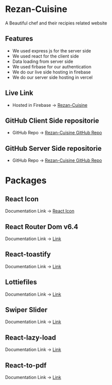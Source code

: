 # Rezan-Cuisine

A Beautiful chef and their recipies related website

## Features

- We used express js for the server side
- We used react for the client side
- Data loading from server side
- We used firbase for our authentication
- We do our live side hosting in firebase
- We do our server side hosting in vercel

## Live Link

- Hosted in Firebase -> [Rezan-Cuisine](https://rezancuisine.web.app/)

## GitHub Client Side repositorie

- GitHub Repo -> [Rezan-Cuisine GitHub Repo](https://github.com/Re-zan/RezanCuisine-Client-side)

## GitHub Server Side repositorie

- GitHub Repo -> [Rezan-Cuisine GitHub Repo](https://github.com/Re-zan/Re-zanCuisine-sever-side)

# Packages

## React Icon

Documentation Link -> [React Icon](https://react-icons.github.io/react-icons/)

## React Router Dom v6.4

Documentation Link -> [Link](https://reactrouter.com/en/main/start/overview)

## React-toastify

Documentation Link -> [Link](https://www.npmjs.com/package/react-toastify)

## Lottiefiles

Documentation Link -> [Link](https://lottiefiles.com/)

## Swiper Slider

Documentation Link -> [Link](https://swiperjs.com/get-started)

## React-lazy-load

Documentation Link -> [Link](https://www.npmjs.com/package/react-lazy-load)

## React-to-pdf

Documentation Link -> [Link](https://www.npmjs.com/package/react-to-pdf)
